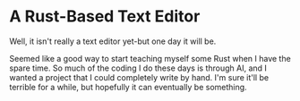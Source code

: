 # A Rust-Based Text Editor

Well, it isn't really a text editor yet-but one day it will be. 

Seemed like a good way to start teaching myself some Rust when I have the spare time. So much of the coding I do these days is through AI, and I wanted a project that I could completely write by hand. I'm sure it'll be terrible for a while, but hopefully it can eventually be something.
